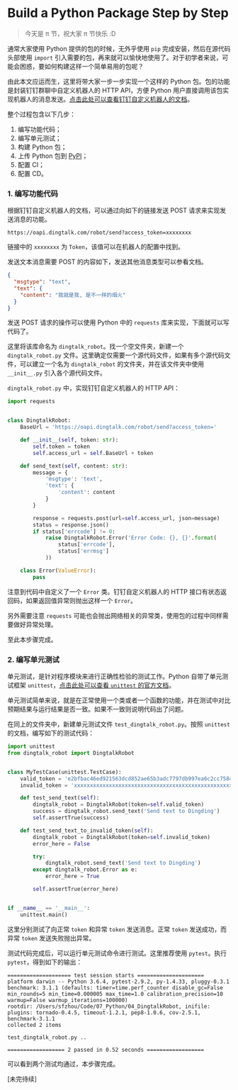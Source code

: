 # Build a Python Package Step by Step

>  今天是 π 节，祝大家 π 节快乐 :D

通常大家使用 Python 提供的包的时候，无外乎使用 `pip` 完成安装，然后在源代码头部使用 `import` 引入需要的包，再来就可以愉快地使用了。对于初学者来说，可能会困惑，要如何构建这样一个简单易用的包呢？

由此本文应运而生，这里将带大家一步一步实现一个这样的 Python 包。包的功能是封装钉钉群聊中自定义机器人的 HTTP API，方便 Python 用户直接调用该包实现机器人的消息发送。[点击此处可以查看钉钉自定义机器人的文档](https://open-doc.dingtalk.com/docs/doc.htm?spm=a219a.7629140.0.0.0I6tty&treeId=257&articleId=105735&docType=1)。

整个过程包含以下几步：

1. 编写功能代码；
2. 编写单元测试；
3. 构建 Python 包；
4. 上传 Python 包到 [PyPI](https://pypi.python.org/pypi/)；
5. 配置 CI；
6. 配置 CD。

### 1. 编写功能代码

根据钉钉自定义机器人的文档，可以通过向如下的链接发送 POST 请求来实现发送消息的功能。

```
https://oapi.dingtalk.com/robot/send?access_token=xxxxxxxx
```

链接中的 `xxxxxxxx` 为 `Token`，该值可以在机器人的配置中找到。

发送文本消息需要 POST 的内容如下，发送其他消息类型可以参看文档。

```json
{
  "msgtype": "text", 
  "text": {
    "content": "我就是我, 是不一样的烟火"
  }
}
```

发送 POST 请求的操作可以使用 Python 中的 `requests` 库来实现，下面就可以写代码了。

这里将该库命名为 `dingtalk_robot`。找一个空文件夹，新建一个 `dingtalk_robot.py` 文件。这里确定仅需要一个源代码文件，如果有多个源代码文件，可以建立一个名为 `dingtalk_robot` 的文件夹，并在该文件夹中使用 `__init__.py` 引入各个源代码文件。

`dingtalk_robot.py` 中，实现钉钉自定义机器人的 HTTP API：

```python
import requests


class DingtalkRobot:
    BaseUrl = 'https://oapi.dingtalk.com/robot/send?access_token='

    def __init__(self, token: str):
        self.token = token
        self.access_url = self.BaseUrl + token

    def send_text(self, content: str):
        message = {
            'msgtype': 'text',
            'text': {
                'content': content
            }
        }

        response = requests.post(url=self.access_url, json=message)
        status = response.json()
        if status['errcode'] != 0:
            raise DingtalkRobot.Error('Error Code: {}, {}'.format(
                status['errcode'],
                status['errmsg']
            ))

    class Error(ValueError):
        pass
```

注意到代码中自定义了一个 `Error` 类。钉钉自定义机器人的 HTTP 接口有状态返回码，如果返回值异常则抛出这样一个 `Error`。

另外需要注意 `requests` 可能也会抛出网络相关的异常类，使用包的过程中同样需要做好异常处理。

至此本步骤完成。

### 2. 编写单元测试

单元测试，是针对程序模块来进行正确性检验的测试工作。Python 自带了单元测试框架 `unittest`，[点击此处可以查看 `unittest` 的官方文档](https://docs.python.org/3/library/unittest.html)。

单元测试简单来说，就是在正常使用一个类或者一个函数的功能，并在测试中对比预期结果与运行结果是否一致。如果不一致则说明代码出了问题。

在同上的文件夹中，新建单元测试文件 `test_dingtalk_robot.py`。按照 `unittest` 的文档，编写如下的测试代码：

```python
import unittest
from dingtalk_robot import DingtalkRobot


class MyTestCase(unittest.TestCase):
    valid_token = 'e2bfbac46ed921563dcd852ae65b3adc7797db997ea6c2cc75843b74e4365842'
    invalid_token = 'xxxxxxxxxxxxxxxxxxxxxxxxxxxxxxxxxxxxxxxxxxxxxxxxxxxxxxxxxxxxxxxx'

    def test_send_text(self):
        dingtalk_robot = DingtalkRobot(token=self.valid_token)
        success = dingtalk_robot.send_text('Send text to Dingding')
        self.assertTrue(success)

    def test_send_text_to_invalid_token(self):
        dingtalk_robot = DingtalkRobot(token=self.invalid_token)
        error_here = False

        try:
            dingtalk_robot.send_text('Send text to Dingding')
        except dingtalk_robot.Error as e:
            error_here = True

        self.assertTrue(error_here)


if __name__ == '__main__':
    unittest.main()
```

这里分别测试了向正常 `token` 和异常 `token` 发送消息。正常 `token` 发送成功，而异常 `token` 发送失败抛出异常。

测试代码完成后，可以运行单元测试命令进行测试。这里推荐使用 `pytest`。执行 `pytest`，得到如下的输出：

```
==================== test session starts =====================
platform darwin -- Python 3.6.4, pytest-2.9.2, py-1.4.33, pluggy-0.3.1
benchmark: 3.1.1 (defaults: timer=time.perf_counter disable_gc=False min_rounds=5 min_time=0.000005 max_time=1.0 calibration_precision=10 warmup=False warmup_iterations=100000)
rootdir: /Users/sfzhou/Code/07_Python/04_DingtalkRobot, inifile:
plugins: tornado-0.4.5, timeout-1.2.1, pep8-1.0.6, cov-2.5.1, benchmark-3.1.1
collected 2 items

test_dingtalk_robot.py ..

================== 2 passed in 0.52 seconds ==================
```

可以看到两个测试均通过，本步骤完成。

[未完待续]

